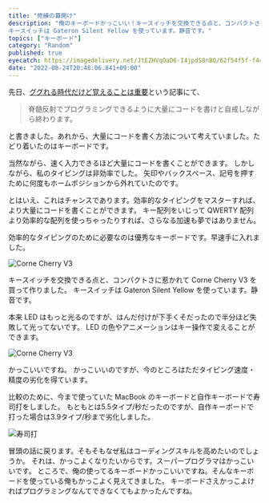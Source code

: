 ```yaml
---
title: "修練の幕開け"
description: "俺のキーボードかっこいい！キースイッチを交換できる点と、コンパクトさに惹かれて Corne Cherry V3 を買って作りました。
キースイッチは Gateron Silent Yellow を使っています。静音です。"
topics: ["キーボード"]
category: "Random"
published: true
eyecatch: https://imagedelivery.net/JtEZHVqOaD6-I4jpdS8nBQ/62f54f5f-f447-4c01-680c-118fcabc9500/thumbnail
date: "2022-08-24T20:48:06.841+09:00"
---
```


先日、[ググれる時代だけど覚えることは重要](https://9sako6.com/posts/implement-quickly)という記事にて、

> 脊髄反射でプログラミングできるように大量にコードを書けと自戒しながら終わります。

と書きました。あれから、大量にコードを書く方法について考えていました。たどり着いたのはキーボードです。

当然ながら、速く入力できるほど大量にコードを書くことができます。
しかしながら、私のタイピングは非効率でした。
矢印やバックスペース、記号を押すために何度もホームポジションから外れていたのです。

とはいえ、これはチャンスであります。効率的なタイピングをマスターすれば、より大量にコードを書くことができます。
キー配列をいじって QWERTY 配列より効率的な配列を使っちゃったりすれば、さらなる加速も夢ではありません。

効率的なタイピングのために必要なのは優秀なキーボードです。早速手に入れました。

![Corne Cherry V3](/images/corne-cherry-v3-2.webp)

キースイッチを交換できる点と、コンパクトさに惹かれて Corne Cherry V3 を買って作りました。
キースイッチは Gateron Silent Yellow を使っています。静音です。

本来 LED はもっと光るのですが、はんだ付けが下手くそだったので半分ほど失敗して光ってないです。
LED の色やアニメーションはキー操作で変えることができます。

![Corne Cherry V3](/images/corne-cherry-v3-1.webp)

かっこいいですね。
かっこいいのですが、今のところはただタイピング速度・精度の劣化を得ています。

比較のために、今まで使っていた MacBook のキーボードと自作キーボードで寿司打をしました。
もともとは5.5タイプ/秒だったのですが、自作キーボードで打った場合は3.9タイプ/秒まで劣化しました。

![寿司打](/images/sushida.webp)

冒頭の話に戻ります。そもそもなぜ私はコーディングスキルを高めたいのでしょうか。
それは、かっこよくなりたいからです。スーパープログラマはかっこいいです。
ところで、俺の使ってるキーボードかっこいいですね。そんなキーボードを使っている俺もかっこよく見えてきました。
キーボードさえかっこよければプログラミングなんてできなくてもよかったんですね。
